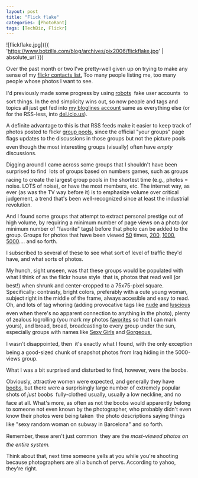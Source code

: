 ```yaml
---
layout: post
title: "Flick flake"
categories: [PhotoRant]
tags: [TechBiz, Flickr]
---
```



![flickflake.jpg]({{ 'https://www.botzilla.com/blog/archives/pix2006/flickflake.jpg' | absolute_url }})


Over the past month or two I've pretty-well given up on trying to make any sense of my <a href="http://www.flickr.com/people/bjorke/contacts/">flickr contacts list.</a> Too many people listing me, too many people whose photos I want to see.

I'd previously made some progress by using <a href="http://www.flickr.com/people/bap/">robots</a> &#151; fake user accounts &#151; to sort things. In the end simplicity wins out, so now  people and tags and topics all just get fed into <a href="http://www.bloglines.com/public/bjorke">my bloglines account</a> same as everything else (or for the RSS-less, into <a href="http://del.icio.us/bjorke/photography">del.icio.us</a>).


<!--more-->
A definite advantage to this is that  RSS feeds make it easier to keep track of photos posted to flickr <a href="http://www.flickr.com/groups/mfstreet/">group pools,</a> since the official "your groups" page flags updates to the discussions in those groups but not the picture pools &#151; even though the most interesting groups (visually) often have <i>empty</i> discussions.

Digging around I came across some groups that I shouldn't have been surprised to find &#151; lots of groups based on numbers games, such as groups racing to create the largest group pools in the shortest time (e.g., photos = noise. LOTS of noise), or have the most members, etc. The internet way, as ever (as was the TV way before it) is to emphasize volume over critical judgement, a trend that's been well-recognized since at least the industrial revolution.

And I found some groups that attempt to extract personal prestige out of high volume, by requiring a minimum number of page views on a photo (or minimum number of "favorite" tags) before that photo can be added to the group. Groups for photos that have been viewed <a href="http://www.flickr.com/groups/views50/">50</a> times, <a href="http://www.flickr.com/groups/views200/">200,</a> <a href="http://www.flickr.com/groups/views1000/">1000,</a> <a href="http://www.flickr.com/groups/views5000/">5000</a>.... and so forth.

I subscribed to several of these to see what sort of level of traffic they'd have, and what sorts of photos.

My hunch, sight unseen, was that these groups would be populated with what I think of as the flickr house style &#151; that is, photos that read well (or best!) when shrunk and center-cropped to a 75x75-pixel square. Specifically: contrasty, bright colors, preferably with a cute young woman, subject right in the middle of the frame, always accesible and easy to read. Oh, and lots of tag whoring (adding provocative tags like <a href="http://www.flickr.com/photos/tags/nude/">nude</a> and <a href="http://www.flickr.com/photos/tags/luscious/">luscious</a> &#151; even when there's no apparent connection to anything in the photo), plenty of zealous logrolling (you mark my photos <a href="http://www.flickr.com/groups/favs80/">favorites</a> so that I can mark yours), and broad, broad, broadcasting to every group under the sun, especially groups with names like <a href="http://www.flickr.com/groups/sexy_girls/pool/">Sexy Girls</a> and <a href="http://www.flickr.com/groups/gorgeouses/pool/">Gorgeous.</a>

I wasn't disappointed, then &#151; it's exactly what I found, with the only exception being a good-sized chunk of snapshot photos from Iraq hiding in the 5000-views group.

What I was a bit surprised and disturbed to find, however, were the boobs.

Obviously, attractive women were expected, and generally they have <a href="http://www.flickr.com/photos/tags/boobs/interesting/">boobs,</a> but there were a surprisingly large number of extremely popular shots of <i>just</i> boobs &#151; fully-clothed usually, usually a low neckline, and no face at all. What's more, as often as not the boobs would apparently belong to someone not even known by the photographer, who probably didn't even know their photos were being taken &#151; the photo descriptions saying things like "sexy random woman on subway in Barcelona" and so forth.

Remember, these aren't just common &#151; they are the <i>most-viewed photos on the entire system.</i> 

Think about that, next time someone yells at you while you're shooting because photographers are all a bunch of pervs. According to yahoo, they're right.


